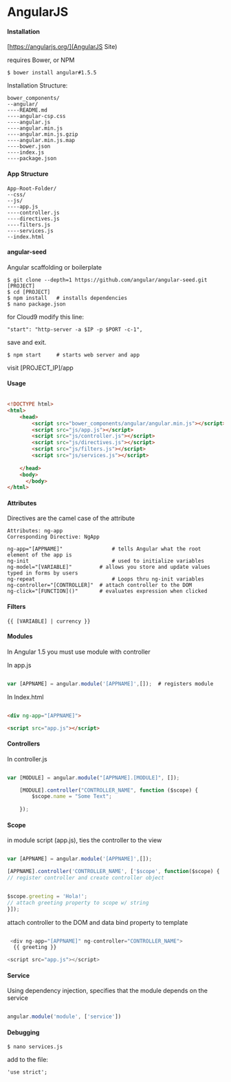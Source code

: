 AngularJS
==========

#### Installation

[https://angularjs.org/](AngularJS Site)

requires Bower, or NPM

    $ bower install angular#1.5.5
    
Installation Structure:

    bower_components/
    --angular/
    ----README.md  
    ----angular-csp.css
    ----angular.js 
    ----angular.min.js  
    ----angular.min.js.gzip  
    ----angular.min.js.map  
    ----bower.json  
    ----index.js  
    ----package.json
    

#### App Structure

    App-Root-Folder/
    --css/
    --js/
    ----app.js
    ----controller.js
    ----directives.js
    ----filters.js
    ----services.js
    --index.html
    
#### angular-seed

Angular scaffolding or boilerplate

    $ git clone --depth=1 https://github.com/angular/angular-seed.git [PROJECT]
    $ cd [PROJECT]
    $ npm install   # installs dependencies
    $ nano package.json
    
for Cloud9 modify this line:

    "start": "http-server -a $IP -p $PORT -c-1",

save and exit.

    $ npm start     # starts web server and app

visit [PROJECT_IP]/app


#### Usage


``` html

<!DOCTYPE html>
<html>
    <head>
        <script src="bower_components/angular/angular.min.js"></script>
        <script src="js/app.js"></script>
        <script src="js/controller.js"></script>
        <script src="js/directives.js"></script>
        <script src="js/filters.js"></script>
        <script src="js/services.js"></script>
        
    </head>
    <body>
	  </body>
</html>

```


#### Attributes

Directives are the camel case of the attribute 

    Attributes: ng-app
    Corresponding Directive: NgApp

    ng-app="[APPNAME]"                # tells Angular what the root element of the app is
    ng-init                           # used to initialize variables
    ng-model="[VARIABLE]"         # allows you store and update values typed in forms by users
    ng-repeat                         # Loops thru ng-init variables
    ng-controller="[CONTROLLER]"  # attach controller to the DOM
    ng-click="[FUNCTION]()"       # evaluates expression when clicked



#### Filters

    {{ [VARIABLE] | currency }}


#### Modules

In Angular 1.5 you must use module with controller

In app.js

``` javascript

var [APPNAME] = angular.module('[APPNAME]',[]);  # registers module

```
In Index.html

``` html

<div ng-app="[APPNAME]">  

<script src="app.js"></script>  

```

#### Controllers


In controller.js

``` javascript

var [MODULE] = angular.module("[APPNAME].[MODULE]", []);

    [MODULE].controller("CONTROLLER_NAME", function ($scope) {
        $scope.name = "Some Text";
        
    });

```

#### Scope

in module script (app.js), ties the controller to the view 

``` javascript

var [APPNAME] = angular.module('[APPNAME]',[]);  

[APPNAME].controller('CONTROLLER_NAME', ['$scope', function($scope) {  
// register controller and create controller object 


$scope.greeting = 'Hola!'; 
// attach greeting property to scope w/ string
}]);  

```

attach controller to the DOM and data bind property to template

``` javascript

 <div ng-app="[APPNAME]" ng-controller="CONTROLLER_NAME">  
  {{ greeting }}  

<script src="app.js"></script>


```

#### Service

Using dependency injection, specifies that the module depends on the service

``` javascript

angular.module('module', ['service'])


```


#### Debugging

    $ nano services.js

add to the file:

    'use strict';




